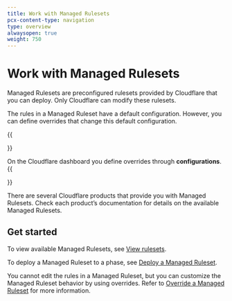 ```yaml
---
title: Work with Managed Rulesets
pcx-content-type: navigation
type: overview
alwaysopen: true
weight: 750
---
```


# Work with Managed Rulesets

Managed Rulesets are preconfigured rulesets provided by Cloudflare that you can deploy. Only Cloudflare can modify these rulesets.

The rules in a Managed Ruleset have a default configuration. However, you can define overrides that change this default configuration.

{{<Aside type="note" header="Note">}}

On the Cloudflare dashboard you define overrides through **configurations**.
{{</Aside>}}

There are several Cloudflare products that provide you with Managed Rulesets. Check each product’s documentation for details on the available Managed Rulesets.

## Get started

To view available Managed Rulesets, see [View rulesets](/basic-operations/view-rulesets).

To deploy a Managed Ruleset to a phase, see [Deploy a Managed Ruleset](/managed-rulesets/deploy-managed-ruleset).

You cannot edit the rules in a Managed Ruleset, but you can customize the Managed Ruleset behavior by using overrides. Refer to [Override a Managed Ruleset](/managed-rulesets/override-managed-ruleset) for more information.